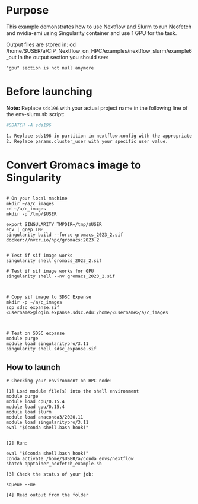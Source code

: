# Purpose

This example demonstrates how to use Nextflow and Slurm to run Neofetch and nvidia-smi using Singularity container and use 1 GPU for the task.

Output files are stored in:  cd /home/$USER/a/CIP_Nextflow_on_HPC/examples/nextflow_slurm/example6_out
In the output section you should see:

```
"gpu" section is not null anymore
```


# Before launching


**Note:** Replace `sds196` with your actual project name in the following line of the env-slurm.sb script:
```bash
#SBATCH -A sds196

1. Replace sds196 in partition in nextflow.config with the appropriate value for your  access configuration.
2. Replace params.cluster_user with your specific user value.

```

# Convert Gromacs image to Singularity

```

# On your local machine
mkdir ~/a/c_images
cd ~/a/c_images
mkdir -p /tmp/$USER

export SINGULARITY_TMPDIR=/tmp/$USER
env | grep TMP
singularity build --force gromacs_2023_2.sif  docker://nvcr.io/hpc/gromacs:2023.2


# Test if sif image works 
singularity shell gromacs_2023_2.sif

# Test if sif image works for GPU
singularity shell --nv gromacs_2023_2.sif



# Copy sif image to SDSC Expanse
mkdir -p ~/a/c_images
scp sdsc_expanse.sif  <username>@login.expanse.sdsc.edu:/home/<username>/a/c_images



# Test on SDSC expanse
module purge
module load singularitypro/3.11
singularity shell sdsc_expanse.sif
```



## How to launch 

```
# Checking your environment on HPC node:

[1] Load module file(s) into the shell environment
module purge
module load cpu/0.15.4
module load gpu/0.15.4
module load slurm
module load anaconda3/2020.11
module load singularitypro/3.11
eval "$(conda shell.bash hook)"


[2] Run:

eval "$(conda shell.bash hook)"
conda activate /home/$USER/a/conda_envs/nextflow
sbatch apptainer_neofetch_example.sb

[3] Check the status of your job:

squeue --me

[4] Read output from the folder


```
